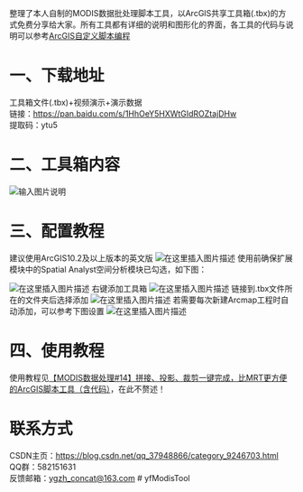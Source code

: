 整理了本人自制的MODIS数据批处理脚本工具，以ArcGIS共享工具箱(.tbx)的方式免费分享给大家。所有工具都有详细的说明和图形化的界面，各工具的代码与说明可以参考[ArcGIS自定义脚本编程](https://blog.csdn.net/qq_37948866/category_9378931.html)

# 一、下载地址
工具箱文件(.tbx)+视频演示+演示数据  
链接：https://pan.baidu.com/s/1HhOeY5HXWtGIdROZtajDHw   
提取码：ytu5   
# 二、工具箱内容
![输入图片说明](image.png)
# 三、配置教程
建议使用ArcGIS10.2及以上版本的英文版
![在这里插入图片描述](https://img-blog.csdnimg.cn/dcf22f8dde9640418c1e0c4adb93bd21.png?x-oss-process=image/watermark,type_ZHJvaWRzYW5zZmFsbGJhY2s,shadow_50,text_Q1NETiBAU2FsaWVyaWI=,size_18,color_FFFFFF,t_70,g_se,x_16)
使用前确保扩展模块中的Spatial Analyst空间分析模块已勾选，如下图：

![在这里插入图片描述](https://img-blog.csdnimg.cn/125d1c130005434e81331b4fbc1a0589.png?x-oss-process=image/watermark,type_ZHJvaWRzYW5zZmFsbGJhY2s,shadow_50,text_Q1NETiBAU2FsaWVyaWI=,size_20,color_FFFFFF,t_70,g_se,x_16)
右键添加工具箱
![在这里插入图片描述](https://img-blog.csdnimg.cn/8815fb8a50e1489a9e9b68e6aaae8939.png?x-oss-process=image/watermark,type_ZHJvaWRzYW5zZmFsbGJhY2s,shadow_50,text_Q1NETiBAU2FsaWVyaWI=,size_20,color_FFFFFF,t_70,g_se,x_16)
链接到.tbx文件所在的文件夹后选择添加
![在这里插入图片描述](https://img-blog.csdnimg.cn/0f364c1bb47c468e9017764519781b6d.png?x-oss-process=image/watermark,type_ZHJvaWRzYW5zZmFsbGJhY2s,shadow_50,text_Q1NETiBAU2FsaWVyaWI=,size_16,color_FFFFFF,t_70,g_se,x_16)
若需要每次新建Arcmap工程时自动添加，可以参考下图设置
![在这里插入图片描述](https://img-blog.csdnimg.cn/333506652a6c4984bc6b76237ed424c6.png?x-oss-process=image/watermark,type_ZHJvaWRzYW5zZmFsbGJhY2s,shadow_50,text_Q1NETiBAU2FsaWVyaWI=,size_14,color_FFFFFF,t_70,g_se,x_16)
# 四、使用教程
使用教程见[【MODIS数据处理#14】拼接、投影、裁剪一键完成，比MRT更方便的ArcGIS脚本工具（含代码）](https://blog.csdn.net/qq_37948866/article/details/121209155)，在此不赘述！
# 联系方式
CSDN主页：https://blog.csdn.net/qq_37948866/category_9246703.html  
QQ群：582151631  
反馈邮箱：ygzh_concat@163.com  # yfModisTool
